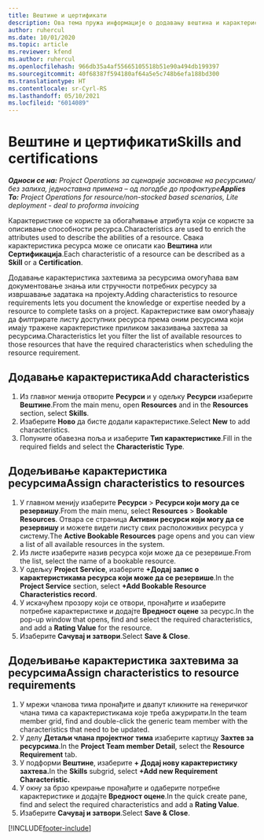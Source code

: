 ```yaml
---
title: Вештине и цертификати
description: Ова тема пружа информације о додавању вештина и карактеристика цертификовања ресурсима.
author: ruhercul
ms.date: 10/01/2020
ms.topic: article
ms.reviewer: kfend
ms.author: ruhercul
ms.openlocfilehash: 966db35a4af55665105518b51e90a494db199397
ms.sourcegitcommit: 40f68387f594180af64a5e5c748b6efa188bd300
ms.translationtype: HT
ms.contentlocale: sr-Cyrl-RS
ms.lasthandoff: 05/10/2021
ms.locfileid: "6014089"
---
```

# <a name="skills-and-certifications"></a><span data-ttu-id="f9107-103">Вештине и цертификати</span><span class="sxs-lookup"><span data-stu-id="f9107-103">Skills and certifications</span></span>
<span data-ttu-id="f9107-104">_**Односи се на:** Project Operations за сценарије засноване на ресурсима/без залиха, једноставна примена – од погодбе до профактуре_</span><span class="sxs-lookup"><span data-stu-id="f9107-104">_**Applies To:** Project Operations for resource/non-stocked based scenarios, Lite deployment - deal to proforma invoicing_</span></span>

<span data-ttu-id="f9107-105">Карактеристике се користе за обогаћивање атрибута који се користе за описивање способности ресурса.</span><span class="sxs-lookup"><span data-stu-id="f9107-105">Characteristics are used to enrich the attributes used to describe the abilities of a resource.</span></span> <span data-ttu-id="f9107-106">Свака карактеристика ресурса може се описати као **Вештина** или **Сертификација**.</span><span class="sxs-lookup"><span data-stu-id="f9107-106">Each characteristic of a resource can be described as a **Skill** or a **Certification**.</span></span>

<span data-ttu-id="f9107-107">Додавање карактеристика захтевима за ресурсима омогућава вам документовање знања или стручности потребних ресурсу за извршавање задатака на пројекту.</span><span class="sxs-lookup"><span data-stu-id="f9107-107">Adding characteristics to resource requirements lets you document the knowledge or expertise needed by a resource to complete tasks on a project.</span></span> <span data-ttu-id="f9107-108">Карактеристике вам омогућавају да филтрирате листу доступних ресурса према оним ресурсима који имају тражене карактеристике приликом заказивања захтева за ресурсима.</span><span class="sxs-lookup"><span data-stu-id="f9107-108">Characteristics let you filter the list of available resources to those resources that have the required characteristics when scheduling the resource requirement.</span></span>

## <a name="add-characteristics"></a><span data-ttu-id="f9107-109">Додавање карактеристика</span><span class="sxs-lookup"><span data-stu-id="f9107-109">Add characteristics</span></span>

1. <span data-ttu-id="f9107-110">Из главног менија отворите **Ресурси** и у одељку **Ресурси** изаберите **Вештине**.</span><span class="sxs-lookup"><span data-stu-id="f9107-110">From the main menu, open **Resources** and in the **Resources** section, select **Skills**.</span></span>
2. <span data-ttu-id="f9107-111">Изаберите **Ново** да бисте додали карактеристике.</span><span class="sxs-lookup"><span data-stu-id="f9107-111">Select **New** to add characteristics.</span></span>
3. <span data-ttu-id="f9107-112">Попуните обавезна поља и изаберите **Тип карактеристике**.</span><span class="sxs-lookup"><span data-stu-id="f9107-112">Fill in the required fields and select the **Characteristic Type**.</span></span>

## <a name="assign-characteristics-to-resources"></a><span data-ttu-id="f9107-113">Додељивање карактеристика ресурсима</span><span class="sxs-lookup"><span data-stu-id="f9107-113">Assign characteristics to resources</span></span>

1. <span data-ttu-id="f9107-114">У главном менију изаберите **Ресурси** > **Ресурси који могу да се резервишу**.</span><span class="sxs-lookup"><span data-stu-id="f9107-114">From the main menu, select **Resources** > **Bookable Resources**.</span></span> <span data-ttu-id="f9107-115">Отвара се страница **Активни ресурси који могу да се резервишу** и можете видети листу свих расположивих ресурса у систему.</span><span class="sxs-lookup"><span data-stu-id="f9107-115">The **Active Bookable Resources** page opens and you can view a list of all available resources in the system.</span></span>
2. <span data-ttu-id="f9107-116">Из листе изаберите назив ресурса који може да се резервише.</span><span class="sxs-lookup"><span data-stu-id="f9107-116">From the list, select the name of a bookable resource.</span></span>
3. <span data-ttu-id="f9107-117">У одељку **Project Service**, изаберите **+Додај запис о карактеристикама ресурса који може да се резервише**.</span><span class="sxs-lookup"><span data-stu-id="f9107-117">In the **Project Service** section, select **+Add Bookable Resource Characteristics record**.</span></span>
4. <span data-ttu-id="f9107-118">У искачућем прозору који се отвори, пронађите и изаберите потребне карактеристике и додајте **Вредност оцене** за ресурс.</span><span class="sxs-lookup"><span data-stu-id="f9107-118">In the pop-up window that opens, find and select the required characteristics, and add a **Rating Value** for the resource.</span></span>
5. <span data-ttu-id="f9107-119">Изаберите **Сачувај и затвори**.</span><span class="sxs-lookup"><span data-stu-id="f9107-119">Select **Save & Close**.</span></span>

## <a name="assign-characteristics-to-resource-requirements"></a><span data-ttu-id="f9107-120">Додељивање карактеристика захтевима за ресурсима</span><span class="sxs-lookup"><span data-stu-id="f9107-120">Assign characteristics to resource requirements</span></span>

1. <span data-ttu-id="f9107-121">У мрежи чланова тима пронађите и двапут кликните на генеричког члана тима са карактеристикама које треба ажурирати.</span><span class="sxs-lookup"><span data-stu-id="f9107-121">In the team member grid, find and double-click the generic team member with the characteristics that need to be updated.</span></span>
2. <span data-ttu-id="f9107-122">У делу **Детаљи члана пројектног тима** изаберите картицу **Захтев за ресурсима**.</span><span class="sxs-lookup"><span data-stu-id="f9107-122">In the **Project Team member Detail**, select the **Resource Requirement** tab.</span></span>
3. <span data-ttu-id="f9107-123">У подформи **Вештине**, изаберите **+ Додај нову карактеристику захтева.**</span><span class="sxs-lookup"><span data-stu-id="f9107-123">In the **Skills** subgrid, select **+Add new Requirement Characteristic.**</span></span>
4. <span data-ttu-id="f9107-124">У окну за брзо креирање пронађите и одаберите потребне карактеристике и додајте **Вредност оцене**.</span><span class="sxs-lookup"><span data-stu-id="f9107-124">In the quick create pane, find and select the required characteristics and add a **Rating Value**.</span></span>
5. <span data-ttu-id="f9107-125">Изаберите **Сачувај и затвори**.</span><span class="sxs-lookup"><span data-stu-id="f9107-125">Select **Save & Close**.</span></span>

[!INCLUDE[footer-include](../includes/footer-banner.md)]
